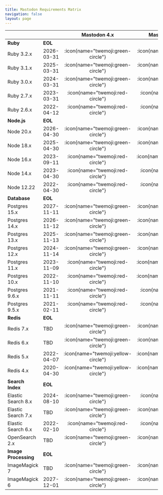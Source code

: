 ```yaml
---
title: Mastodon Requirements Matrix
navigation: false
layout: page
---
```


|                      	|            	|           **Mastodon 4.x**          	|         **Mastodon 4.2-rc1**        	|          **Mastodon 4.1.7**         	|          **Mastodon 4.0.9**         	|         **Mastodon 3.5.13**         	|         **Mastodon 3.4.10**         	|
|----------------------	|------------	|:-----------------------------------:	|:-----------------------------------:	|:-----------------------------------:	|:-----------------------------------:	|:-----------------------------------:	|:-----------------------------------:	|
| **Ruby**             	| **EOL**    	|                                     	|                                     	|                                     	|                                     	|                                     	|                                     	|
| Ruby 3.2.x           	| 2026-03-31 	|  :icon{name="twemoji:green-circle"} 	|  :icon{name="twemoji:green-circle"} 	|   :icon{name="twemoji:red-circle"}  	|  :icon{name="twemoji:white-circle"} 	|  :icon{name="twemoji:white-circle"} 	|  :icon{name="twemoji:white-circle"} 	|
| Ruby 3.1.x           	| 2025-03-31 	|  :icon{name="twemoji:green-circle"} 	|  :icon{name="twemoji:green-circle"} 	|   :icon{name="twemoji:red-circle"}  	|   :icon{name="twemoji:red-circle"}  	|   :icon{name="twemoji:red-circle"}  	|  :icon{name="twemoji:white-circle"} 	|
| Ruby 3.0.x           	| 2024-03-31 	|  :icon{name="twemoji:green-circle"} 	|  :icon{name="twemoji:green-circle"} 	|  :icon{name="twemoji:green-circle"} 	|  :icon{name="twemoji:green-circle"} 	|  :icon{name="twemoji:green-circle"} 	|  :icon{name="twemoji:green-circle"} 	|
| Ruby 2.7.x           	| 2023-03-31 	|   :icon{name="twemoji:red-circle"}  	|   :icon{name="twemoji:red-circle"}  	|  :icon{name="twemoji:green-circle"} 	|  :icon{name="twemoji:green-circle"} 	|  :icon{name="twemoji:green-circle"} 	|  :icon{name="twemoji:green-circle"} 	|
| Ruby 2.6.x           	| 2022-04-12 	|   :icon{name="twemoji:red-circle"}  	|   :icon{name="twemoji:red-circle"}  	|   :icon{name="twemoji:red-circle"}  	|   :icon{name="twemoji:red-circle"}  	| :icon{name="twemoji:yellow-circle"} 	|  :icon{name="twemoji:green-circle"} 	|
| **Node.js**          	| **EOL**    	|                                     	|                                     	|                                     	|                                     	|                                     	|                                     	|
| Node 20.x            	| 2026-04-30 	|  :icon{name="twemoji:green-circle"} 	|  :icon{name="twemoji:green-circle"} 	|  :icon{name="twemoji:white-circle"} 	|  :icon{name="twemoji:white-circle"} 	|  :icon{name="twemoji:white-circle"} 	|  :icon{name="twemoji:white-circle"} 	|
| Node 18.x            	| 2025-04-30 	|  :icon{name="twemoji:green-circle"} 	|  :icon{name="twemoji:green-circle"} 	|   :icon{name="twemoji:red-circle"}  	|   :icon{name="twemoji:red-circle"}  	|  :icon{name="twemoji:white-circle"} 	|  :icon{name="twemoji:white-circle"} 	|
| Node 16.x            	| 2023-09-11 	|   :icon{name="twemoji:red-circle"}  	| :icon{name="twemoji:yellow-circle"} 	|  :icon{name="twemoji:green-circle"} 	|  :icon{name="twemoji:green-circle"} 	|  :icon{name="twemoji:green-circle"} 	|  :icon{name="twemoji:green-circle"} 	|
| Node 14.x            	| 2023-04-30 	|   :icon{name="twemoji:red-circle"}  	|   :icon{name="twemoji:red-circle"}  	|  :icon{name="twemoji:green-circle"} 	|  :icon{name="twemoji:green-circle"} 	|  :icon{name="twemoji:green-circle"} 	|  :icon{name="twemoji:green-circle"} 	|
| Node 12.22           	| 2022-04-30 	|   :icon{name="twemoji:red-circle"}  	|   :icon{name="twemoji:red-circle"}  	|   :icon{name="twemoji:red-circle"}  	|   :icon{name="twemoji:red-circle"}  	|  :icon{name="twemoji:green-circle"} 	|  :icon{name="twemoji:green-circle"} 	|
| **Database**         	| **EOL**    	|                                     	|                                     	|                                     	|                                     	|                                     	|                                     	|
| Postgres 15.x        	| 2027-11-11 	|  :icon{name="twemoji:green-circle"} 	|  :icon{name="twemoji:green-circle"} 	|  :icon{name="twemoji:green-circle"} 	|  :icon{name="twemoji:green-circle"} 	|  :icon{name="twemoji:white-circle"} 	|  :icon{name="twemoji:white-circle"} 	|
| Postgres 14.x        	| 2026-11-12 	|  :icon{name="twemoji:green-circle"} 	|  :icon{name="twemoji:green-circle"} 	|  :icon{name="twemoji:green-circle"} 	|  :icon{name="twemoji:green-circle"} 	|  :icon{name="twemoji:green-circle"} 	|  :icon{name="twemoji:white-circle"} 	|
| Postgres 13.x        	| 2025-11-13 	|  :icon{name="twemoji:green-circle"} 	|  :icon{name="twemoji:green-circle"} 	|  :icon{name="twemoji:green-circle"} 	|  :icon{name="twemoji:green-circle"} 	|  :icon{name="twemoji:green-circle"} 	|  :icon{name="twemoji:green-circle"} 	|
| Postgres 12.x        	| 2024-11-14 	|  :icon{name="twemoji:green-circle"} 	|  :icon{name="twemoji:green-circle"} 	|  :icon{name="twemoji:green-circle"} 	|  :icon{name="twemoji:green-circle"} 	|  :icon{name="twemoji:green-circle"} 	|  :icon{name="twemoji:green-circle"} 	|
| Postgres 11.x        	| 2023-11-09 	|   :icon{name="twemoji:red-circle"}  	| :icon{name="twemoji:yellow-circle"} 	|  :icon{name="twemoji:green-circle"} 	|  :icon{name="twemoji:green-circle"} 	|  :icon{name="twemoji:green-circle"} 	|  :icon{name="twemoji:green-circle"} 	|
| Postgres 10.x        	| 2022-11-10 	|   :icon{name="twemoji:red-circle"}  	| :icon{name="twemoji:yellow-circle"} 	| :icon{name="twemoji:yellow-circle"} 	| :icon{name="twemoji:yellow-circle"} 	|  :icon{name="twemoji:green-circle"} 	|  :icon{name="twemoji:green-circle"} 	|
| Postgres 9.6.x       	| 2021-11-11 	|   :icon{name="twemoji:red-circle"}  	|   :icon{name="twemoji:red-circle"}  	|   :icon{name="twemoji:red-circle"}  	|   :icon{name="twemoji:red-circle"}  	| :icon{name="twemoji:yellow-circle"} 	|  :icon{name="twemoji:green-circle"} 	|
| Postgres 9.5.x       	| 2021-02-11 	|   :icon{name="twemoji:red-circle"}  	|   :icon{name="twemoji:red-circle"}  	|   :icon{name="twemoji:red-circle"}  	|   :icon{name="twemoji:red-circle"}  	| :icon{name="twemoji:yellow-circle"} 	| :icon{name="twemoji:yellow-circle"} 	|
| **Redis**            	| **EOL**    	|                                     	|                                     	|                                     	|                                     	|                                     	|                                     	|
| Redis 7.x            	| TBD        	|  :icon{name="twemoji:green-circle"} 	|  :icon{name="twemoji:green-circle"} 	|  :icon{name="twemoji:green-circle"} 	|  :icon{name="twemoji:green-circle"} 	|  :icon{name="twemoji:white-circle"} 	|  :icon{name="twemoji:white-circle"} 	|
| Redis 6.x            	| TBD        	|  :icon{name="twemoji:green-circle"} 	|  :icon{name="twemoji:green-circle"} 	|  :icon{name="twemoji:green-circle"} 	|  :icon{name="twemoji:green-circle"} 	|  :icon{name="twemoji:green-circle"} 	|  :icon{name="twemoji:white-circle"} 	|
| Redis 5.x            	| 2022-04-07 	| :icon{name="twemoji:yellow-circle"} 	| :icon{name="twemoji:yellow-circle"} 	| :icon{name="twemoji:yellow-circle"} 	|  :icon{name="twemoji:green-circle"} 	|  :icon{name="twemoji:green-circle"} 	|  :icon{name="twemoji:green-circle"} 	|
| Redis 4.x            	| 2020-04-30 	| :icon{name="twemoji:yellow-circle"} 	| :icon{name="twemoji:yellow-circle"} 	| :icon{name="twemoji:yellow-circle"} 	| :icon{name="twemoji:yellow-circle"} 	|  :icon{name="twemoji:green-circle"} 	|  :icon{name="twemoji:green-circle"} 	|
| **Search Index**     	| **EOL**    	|                                     	|                                     	|                                     	|                                     	|                                     	|                                     	|
| Elastic Search 8.x   	| 2024-08-10 	|  :icon{name="twemoji:green-circle"} 	|   :icon{name="twemoji:red-circle"}  	|   :icon{name="twemoji:red-circle"}  	|   :icon{name="twemoji:red-circle"}  	|   :icon{name="twemoji:red-circle"}  	|  :icon{name="twemoji:white-circle"} 	|
| Elastic Search 7.x   	| TBD        	|  :icon{name="twemoji:green-circle"} 	|  :icon{name="twemoji:green-circle"} 	|  :icon{name="twemoji:green-circle"} 	|  :icon{name="twemoji:green-circle"} 	|  :icon{name="twemoji:green-circle"} 	|  :icon{name="twemoji:green-circle"} 	|
| Elastic Search 6.x   	| 2022-02-10 	|   :icon{name="twemoji:red-circle"}  	|   :icon{name="twemoji:red-circle"}  	|   :icon{name="twemoji:red-circle"}  	|   :icon{name="twemoji:red-circle"}  	|   :icon{name="twemoji:red-circle"}  	|  :icon{name="twemoji:green-circle"} 	|
| OpenSearch 2.x       	| TBD        	|  :icon{name="twemoji:green-circle"} 	|  :icon{name="twemoji:green-circle"} 	|  :icon{name="twemoji:green-circle"} 	|   :icon{name="twemoji:red-circle"}  	|  :icon{name="twemoji:white-circle"} 	|  :icon{name="twemoji:white-circle"} 	|
| **Image Processing** 	| **EOL**    	|                                     	|                                     	|                                     	|                                     	|                                     	|                                     	|
| ImageMagick 7        	| TBD        	|  :icon{name="twemoji:green-circle"} 	|  :icon{name="twemoji:green-circle"} 	|  :icon{name="twemoji:green-circle"} 	|  :icon{name="twemoji:green-circle"} 	|  :icon{name="twemoji:green-circle"} 	|  :icon{name="twemoji:green-circle"} 	|
| ImageMagick 6        	| 2027-12-01 	|  :icon{name="twemoji:green-circle"} 	|  :icon{name="twemoji:green-circle"} 	|  :icon{name="twemoji:green-circle"} 	|  :icon{name="twemoji:green-circle"} 	|  :icon{name="twemoji:green-circle"} 	|  :icon{name="twemoji:green-circle"} 	|